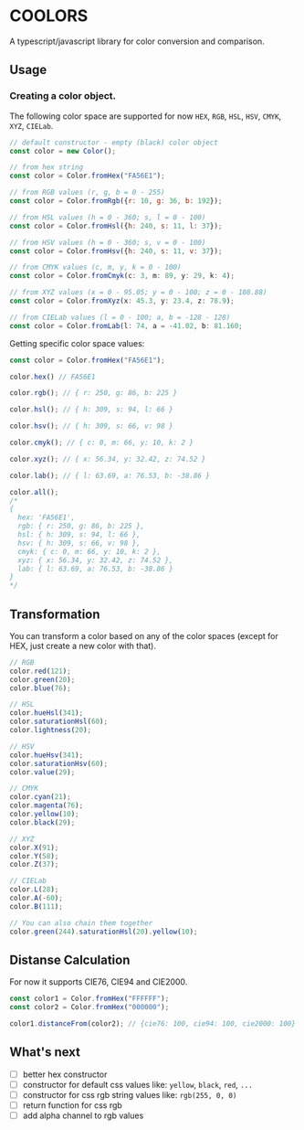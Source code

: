 # COOLORS
A typescript/javascript library for color conversion and comparison.

## Usage
### Creating a color object.
The following color space are supported for now `HEX`, `RGB`, `HSL`, `HSV`, `CMYK`, `XYZ`, `CIELab`.
```js
// default constructor - empty (black) color object
const color = new Color();

// from hex string
const color = Color.fromHex("FA56E1");

// from RGB values (r, g, b = 0 - 255)
const color = Color.fromRgb({r: 10, g: 36, b: 192});

// from HSL values (h = 0 - 360; s, l = 0 - 100)
const color = Color.fromHsl({h: 240, s: 11, l: 37});

// from HSV values (h = 0 - 360; s, v = 0 - 100)
const color = Color.fromHsv({h: 240, s: 11, v: 37});

// from CMYK values (c, m, y, k = 0 - 100)
const color = Color.fromCmyk(c: 3, m: 89, y: 29, k: 4);

// from XYZ values (x = 0 - 95.05; y = 0 - 100; z = 0 - 108.88)
const color = Color.fromXyz(x: 45.3, y: 23.4, z: 78.9);

// from CIELab values (l = 0 - 100; a, b = -128 - 128)
const color = Color.fromLab(l: 74, a = -41.02, b: 81.160;
```
Getting specific color space values:
```js
const color = Color.fromHex("FA56E1");

color.hex() // FA56E1

color.rgb(); // { r: 250, g: 86, b: 225 }

color.hsl(); // { h: 309, s: 94, l: 66 }

color.hsv(); // { h: 309, s: 66, v: 98 }

color.cmyk(); // { c: 0, m: 66, y: 10, k: 2 }

color.xyz(); // { x: 56.34, y: 32.42, z: 74.52 }

color.lab(); // { l: 63.69, a: 76.53, b: -38.86 }

color.all();
/*
{
  hex: 'FA56E1',
  rgb: { r: 250, g: 86, b: 225 },
  hsl: { h: 309, s: 94, l: 66 },
  hsv: { h: 309, s: 66, v: 98 },
  cmyk: { c: 0, m: 66, y: 10, k: 2 },
  xyz: { x: 56.34, y: 32.42, z: 74.52 },
  lab: { l: 63.69, a: 76.53, b: -38.86 }
}
*/
```
## Transformation
You can transform a color based on any of the color spaces (except for HEX, just create a new color with that).
```js
// RGB
color.red(121);
color.green(20);
color.blue(76);

// HSL
color.hueHsl(341);
color.saturationHsl(60);
color.lightness(20);

// HSV
color.hueHsv(341);
color.saturationHsv(60);
color.value(29);

// CMYK
color.cyan(21);
color.magenta(76);
color.yellow(10);
color.black(29);

// XYZ
color.X(91);
color.Y(58);
color.Z(37);

// CIELab
color.L(28);
color.A(-60);
color.B(111);

// You can also chain them together
color.green(244).saturationHsl(20).yellow(10);
```
## Distanse Calculation
For now it supports CIE76, CIE94 and CIE2000.
```js
const color1 = Color.fromHex("FFFFFF");
const color2 = Color.fromHex("000000");

color1.distanceFrom(color2); // {cie76: 100, cie94: 100, cie2000: 100}
```
## What's next
- &#9744; better hex constructor
- &#9744; constructor for default css values like: `yellow`, `black`, `red`, `...`
- &#9744; constructor for css rgb string values like: `rgb(255, 0, 0)`
- &#9744; return function for css rgb
- &#9744; add alpha channel to rgb values

